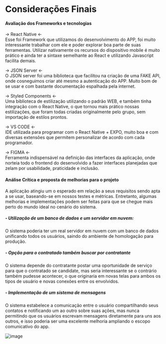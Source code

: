 # Considerações Finais

<h4>Avaliação dos Frameworks e tecnologias</h4>

-> React Native <- <br />
Esse foi Framework que utilizamos do desenvolvimento do APP, foi muito interessante trabalhar com ele e poder explorar boa parte de suas ferramentas. Utilizar nativamente os recursos do dispositivo mobile é muito prático e ainda ter a sintaxe semelhante ao React e utilizando Javascript facilita demais.

-> JSON Server <- <br />
O JSON server foi uma biblioteca que facilitou na criação de uma FAKE API, onde cosneguimos criar até mesmo a autenticação do APP. Muito bom de se usar e com bastante documentação espalhada pela internet.

-> Styled Components <- <br />
Uma biblioteca de estilização utilizando o padrão WEB, e também tinha integração com o React Native, o que tornou mais prático nossas estilizações, que foram todas criadas originalmente pelo grupo, sem importação de estilos prontos.

-> VS CODE <- <br />
IDE utilizada para programar com o React Native + EXPO, muito boa e com diversas extensões que permitem personalizar de acordo com cada programador.

-> FIGMA <- <br />
Ferramenta indispensável na definição das interfaces da aplicação, onde norteia todo o frontend do desenvolvido a fazer interfaces planejadas que zelam por usabilidade, praticidade e inclusão.

<h4>Análise Crítica e proposta de melhorias para o projeto</h4>

A aplicação atingiu um o esperado em relação a seus requisitos sendo apta a se usar, baseando-se em nossos testes e métricas.
Entretanto, algumas melhorias e implementações podem ser feitas para que se chegue mais perto do mundo ideal no cenário do sistema.

<h5>- Utilização de um banco de dados e um servidor em nuvem:</h5>
  O sistema poderia ter um real servidor em nuvem com um banco de dados unificando todos os usuários, saindo do ambiente de homologação para produção.

<h5>- Opção para o contratado também buscar por contratante</h5>
  O sistema depende do contratante postar uma oportunidade de serviço para que o contratado se candidate, mas seria interessante se o contrário também pudesse acontecer, o que originaria em novas telas para ambos os tipos de usuário e novas conexões entre os envolvidos.

<h5>- Implementação de um sistema de mensagens</h5>
  O sistema estabelece a comunicação entre o usuário compartilhando seus contatos e notificando um ao outro sobre suas ações, mas nunca permitindo que os usuários escrevam mensagens diretamente para uns aos outros, e isso poderia ser uma excelente melhoria ampliando o escopo comunicativo do app.


![image](https://github.com/ICEI-PUC-Minas-PMV-ADS/pmv-ads-2023-1-e3-proj-mov-t6-bicos-prestacao-de-servicos/assets/68014636/7e7412f9-e1ae-4e81-9c57-3c9fbbd5f869)

  

